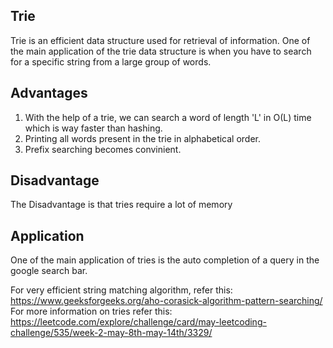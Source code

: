 ## Trie
Trie is an efficient data structure used for retrieval of information. 
One of the main application of the trie data structure is when you have to search for a specific string from a large group of words. 

## Advantages
1) With the help of a trie, we can search a word of length 'L' in O(L) time which is way faster than hashing. 
2) Printing all words present in the trie in alphabetical order. 
3) Prefix searching becomes convinient.

## Disadvantage
The Disadvantage is that tries require a lot of memory

## Application
One of the main application of tries is the auto completion of a query in the google search bar.

For very efficient string matching algorithm, refer this: <https://www.geeksforgeeks.org/aho-corasick-algorithm-pattern-searching/>
For more information on tries refer this: <https://leetcode.com/explore/challenge/card/may-leetcoding-challenge/535/week-2-may-8th-may-14th/3329/>
